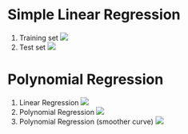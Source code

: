 # Simple Linear Regression
1. Training set
![](https://i.imgur.com/Vhfn9bm.png)
2. Test set
![](https://i.imgur.com/oLWAceY.png)
# Polynomial Regression
1. Linear Regression
![](https://i.imgur.com/47heJCA.png)
2. Polynomial Regression
![](https://i.imgur.com/Pu1hTv6.png)
3. Polynomial Regression (smoother curve)
![](https://i.imgur.com/ns5b4iN.png)
